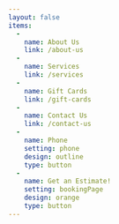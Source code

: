 ```yaml
---
layout: false
items:
  -
    name: About Us
    link: /about-us
  -
    name: Services
    link: /services
  -
    name: Gift Cards
    link: /gift-cards
  -
    name: Contact Us
    link: /contact-us
  -
    name: Phone
    setting: phone
    design: outline
    type: button
  -
    name: Get an Estimate!
    setting: bookingPage
    design: orange
    type: button
---
```

